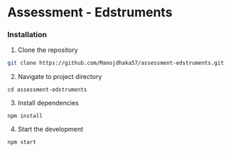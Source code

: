 # Assessment - Edstruments

### Installation

1. Clone the repository

```bash
git clone https://github.com/Manojdhaka57/assessment-edstruments.git
```

2. Navigate to project directory

```
cd assessment-edstruments
```

3. Install dependencies

```
npm install
```

4. Start the development

```
npm start
```
